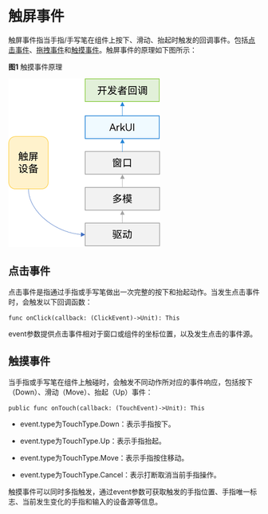 # 触屏事件

触屏事件指当手指/手写笔在组件上按下、滑动、抬起时触发的回调事件。包括[点击事件](#点击事件)、[拖拽事件](./cj-common-events-drag-event.md)和[触摸事件](#触摸事件)。触屏事件的原理如下图所示：

**图1** 触摸事件原理

![touchEvent](./figures/touchEvent.png)

## 点击事件

点击事件是指通过手指或手写笔做出一次完整的按下和抬起动作。当发生点击事件时，会触发以下回调函数：

```cangjie
func onClick(callback: (ClickEvent)->Unit): This
```

event参数提供点击事件相对于窗口或组件的坐标位置，以及发生点击的事件源。

## 触摸事件

当手指或手写笔在组件上触碰时，会触发不同动作所对应的事件响应，包括按下（Down）、滑动（Move）、抬起（Up）事件：

```cangjie
public func onTouch(callback: (TouchEvent)->Unit): This
```

- event.type为TouchType.Down：表示手指按下。

- event.type为TouchType.Up：表示手指抬起。

- event.type为TouchType.Move：表示手指按住移动。

- event.type为TouchType.Cancel：表示打断取消当前手指操作。

触摸事件可以同时多指触发，通过event参数可获取触发的手指位置、手指唯一标志、当前发生变化的手指和输入的设备源等信息。
